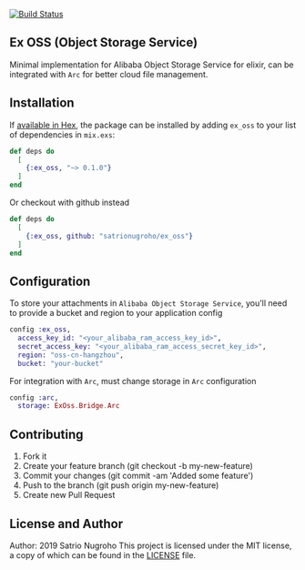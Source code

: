 [![Build Status](https://travis-ci.org/satrionugroho/ex_oss.svg?branch=master)](https://travis-ci.org/satrionugroho/ex_oss)

## Ex OSS (Object Storage Service)

Minimal implementation for Alibaba Object Storage Service for elixir, can be integrated with `Arc` for better cloud file management.

## Installation

If [available in Hex](https://hex.pm/docs/publish), the package can be installed
by adding `ex_oss` to your list of dependencies in `mix.exs`:

```elixir
def deps do
  [
    {:ex_oss, "~> 0.1.0"}
  ]
end
```

Or checkout with github instead

```elixir
def deps do
  [
    {:ex_oss, github: "satrionugroho/ex_oss"}
  ]
end
```

## Configuration

To store your attachments in `Alibaba Object Storage Service`, you'll need to provide a bucket and region to your application config

```elixir
config :ex_oss,
  access_key_id: "<your_alibaba_ram_access_key_id>",
  secret_access_key: "<your_alibaba_ram_access_secret_key_id>",
  region: "oss-cn-hangzhou",
  bucket: "your-bucket"
```

For integration with `Arc`, must change storage in `Arc` configuration

```elixir
config :arc,
  storage: ExOss.Bridge.Arc
```

## Contributing

1. Fork it
2. Create your feature branch (git checkout -b my-new-feature)
3. Commit your changes (git commit -am 'Added some feature')
4. Push to the branch (git push origin my-new-feature)
5. Create new Pull Request

## License and Author

Author: 2019 Satrio Nugroho
This project is licensed under the MIT license, a copy of which can be found in the [LICENSE]("LICENSE.md") file.
